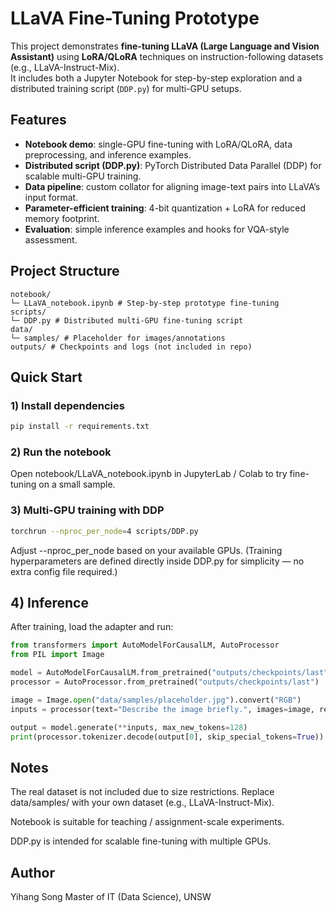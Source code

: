 # LLaVA Fine-Tuning Prototype

This project demonstrates **fine-tuning LLaVA (Large Language and Vision Assistant)** using **LoRA/QLoRA** techniques on instruction-following datasets (e.g., LLaVA-Instruct-Mix).  
It includes both a Jupyter Notebook for step-by-step exploration and a distributed training script (`DDP.py`) for multi-GPU setups.

## Features
- **Notebook demo**: single-GPU fine-tuning with LoRA/QLoRA, data preprocessing, and inference examples.  
- **Distributed script (DDP.py)**: PyTorch Distributed Data Parallel (DDP) for scalable multi-GPU training.  
- **Data pipeline**: custom collator for aligning image-text pairs into LLaVA’s input format.  
- **Parameter-efficient training**: 4-bit quantization + LoRA for reduced memory footprint.  
- **Evaluation**: simple inference examples and hooks for VQA-style assessment.

## Project Structure
```
notebook/
└─ LLaVA_notebook.ipynb # Step-by-step prototype fine-tuning
scripts/
└─ DDP.py # Distributed multi-GPU fine-tuning script
data/
└─ samples/ # Placeholder for images/annotations
outputs/ # Checkpoints and logs (not included in repo)
```


## Quick Start

### 1) Install dependencies
```bash
pip install -r requirements.txt
```
### 2) Run the notebook

Open notebook/LLaVA_notebook.ipynb in JupyterLab / Colab to try fine-tuning on a small sample.

### 3) Multi-GPU training with DDP
```bash
torchrun --nproc_per_node=4 scripts/DDP.py
```
Adjust --nproc_per_node based on your available GPUs.
(Training hyperparameters are defined directly inside DDP.py for simplicity — no extra config file required.)
## 4) Inference

After training, load the adapter and run:
```python
from transformers import AutoModelForCausalLM, AutoProcessor
from PIL import Image

model = AutoModelForCausalLM.from_pretrained("outputs/checkpoints/last", device_map="auto")
processor = AutoProcessor.from_pretrained("outputs/checkpoints/last")

image = Image.open("data/samples/placeholder.jpg").convert("RGB")
inputs = processor(text="Describe the image briefly.", images=image, return_tensors="pt").to("cuda")

output = model.generate(**inputs, max_new_tokens=128)
print(processor.tokenizer.decode(output[0], skip_special_tokens=True))
```
## Notes

The real dataset is not included due to size restrictions. Replace data/samples/ with your own dataset (e.g., LLaVA-Instruct-Mix).

Notebook is suitable for teaching / assignment-scale experiments.

DDP.py is intended for scalable fine-tuning with multiple GPUs.

## Author

Yihang Song
Master of IT (Data Science), UNSW


